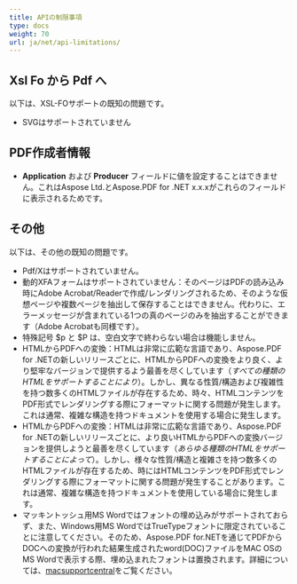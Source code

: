 ```yaml
---
title: APIの制限事項
type: docs
weight: 70
url: ja/net/api-limitations/
---
```


## **Xsl Fo から Pdf へ**
以下は、XSL-FOサポートの既知の問題です。

- SVGはサポートされていません
## **PDF作成者情報**
- **Application** および **Producer** フィールドに値を設定することはできません。これはAspose Ltd.とAspose.PDF for .NET x.x.xがこれらのフィールドに表示されるためです。
## **その他**
以下は、その他の既知の問題です。

- Pdf/Xはサポートされていません。
- 動的XFAフォームはサポートされていません：そのページはPDFの読み込み時にAdobe Acrobat/Readerで作成/レンダリングされるため、そのような仮想ページや複数ページを抽出して保存することはできません。代わりに、エラーメッセージが含まれている1つの真のページのみを抽出することができます（Adobe Acrobatも同様です）。
- 特殊記号 $p と $P は、空白文字で終わらない場合は機能しません。
- HTMLからPDFへの変換：HTMLは非常に広範な言語であり、Aspose.PDF for .NETの新しいリリースごとに、HTMLからPDFへの変換をより良く、より堅牢なバージョンで提供するよう最善を尽くしています（*すべての種類のHTMLをサポートすることにより*）。しかし、異なる性質/構造および複雑性を持つ数多くのHTMLファイルが存在するため、時々、HTMLコンテンツをPDF形式でレンダリングする際にフォーマットに関する問題が発生します。これは通常、複雑な構造を持つドキュメントを使用する場合に発生します。
- HTMLからPDFへの変換：HTMLは非常に広範な言語であり、Aspose.PDF for .NETの新しいリリースごとに、より良いHTMLからPDFへの変換バージョンを提供しようと最善を尽くしています（*あらゆる種類のHTMLをサポートすることによって*）。しかし、様々な性質/構造と複雑さを持つ数多くのHTMLファイルが存在するため、時にはHTMLコンテンツをPDF形式でレンダリングする際にフォーマットに関する問題が発生することがあります。これは通常、複雑な構造を持つドキュメントを使用している場合に発生します。
- マッキントッシュ用MS Wordではフォントの埋め込みがサポートされておらず、また、Windows用MS WordではTrueTypeフォントに限定されていることに注意してください。そのため、Aspose.PDF for.NETを通じてPDFからDOCへの変換が行われた結果生成されたword(DOC)ファイルをMAC OSのMS Wordで表示する際、埋め込まれたフォントは置換されます。詳細については、[macsupportcentral](http://www.macsupportcentral.com/2012/05/embed-fonts-microsoft-office-word-files/)をご覧ください。
